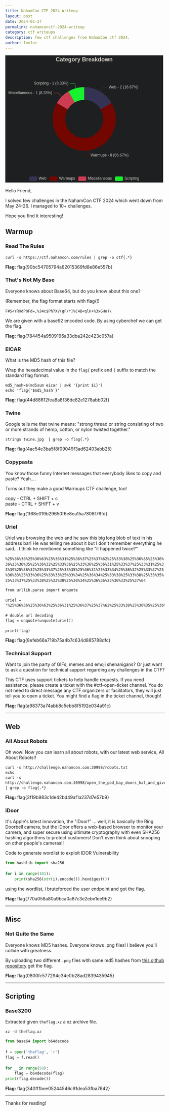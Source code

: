 ```yaml
---
title: NahamCon CTF 2024 Writeup
layout: post
date: 2024-05-27
permalink: nahamconctf-2024-writeup
category: ctf writeups
description: few ctf challenges from NahamCon ctf 2024. 
author: Inv1nc
---
```


![](assets/images/2024/240502701.png)

Hello Friend,  

I solved few challenges in the NahamCon CTF 2024 which went down from May 24-26. I managed to 10+ challenges.

Hope you find it interesting!

## Warmup

### Read The Rules

```
curl -s https://ctf.nahamcon.com/rules | grep -o ctf{.*}
```

**Flag:** flag{90bc54705794a62015369fd8e86e557b}  

### That's Not My Base

Everyone knows about Base64, but do you know about this one?  

(Remember, the flag format starts with flag{!)  

`F#S<YRXdP0Fd=,%J4c$Ph7XV(gF/*]%C4B<qlH+%3xGHo)\`

We are given with a base92 encoded code. By using cyberchef we can get the flag.

**Flag:** flag{784454a9509196a33dba242c423c057a}  

### EICAR

What is the MD5 hash of this file?  

Wrap the hexadecimal value in the `flag{` prefix and `{` suffix to match the standard flag format.  

```
md5_hash=$(md5sum eicar | awk '{print $1}')
echo 'flag{'$md5_hash'}'
```

**Flag**: flag{44d88612fea8a8f36de82e1278abb02f}  

### Twine

Google tells me that twine means: "strong thread or string consisting of two or more strands of hemp, cotton, or nylon twisted together."  

```
strings twine.jpg  | grep -o flag{.*}
```

**Flag:** flag{4ac54e3ba5f8f09049f3ad62403abb25}

### Copypasta

You know those funny Internet messages that everybody likes to copy and paste? Yeah....  

Turns out they make a good Warmups CTF challenge, too!  

copy - CTRL + SHIFT + c  
paste - CTRL + SHIFT + v

**Flag:** flag{1f68e019b29650f6e8ea15a7808f76fd}

### Uriel

Uriel was browsing the web and he saw this big long blob of text in his address bar! He was telling me about it but I don't remember everything he said... I think he mentioned something like "it happened twice?"  


`%25%36%36%25%36%63%25%36%31%25%36%37%25%37%62%25%33%38%25%36%35%25%36%36%25%36%35%25%36%32%25%33%36%25%33%36%25%36%31%25%33%37%25%33%31%25%33%39%25%36%32%25%33%37%25%33%35%25%36%31%25%33%34%25%36%32%25%33%37%25%36%33%25%33%36%25%33%33%25%33%34%25%36%34%25%33%38%25%33%38%25%33%35%25%33%37%25%33%38%25%33%38%25%36%34%25%36%36%25%36%33%25%37%64`


```
from urllib.parse import unquote

uriel = "%25%36%36%25%36%63%25%36%31%25%36%37%25%37%62%25%33%38%25%36%35%25%36%36%25%36%35%25%36%32%25%33%36%25%33%36%25%36%31%25%33%37%25%33%31%25%33%39%25%36%32%25%33%37%25%33%35%25%36%31%25%33%34%25%36%32%25%33%37%25%36%33%25%33%36%25%33%33%25%33%34%25%36%34%25%33%38%25%33%38%25%33%35%25%33%37%25%33%38%25%33%38%25%36%34%25%36%36%25%36%33%25%37%64"

# double url decoding
flag = unquote(unquote(uriel))

print(flag)
```

**Flag:** flag{8efeb66a719b75a4b7c634d885788dfc}

### Technical Support 

Want to join the party of GIFs, memes and emoji shenanigans? Or just want to ask a question for technical support regarding any challenges in the CTF?  

This CTF uses support tickets to help handle requests. If you need assistance, please create a ticket with the #ctf-open-ticket channel. You do not need to direct message any CTF organizers or facilitators, they will just tell you to open a ticket. You might find a flag in the ticket channel, though!  

**Flag:**  flag{a98373a74abb8c5ebb8f5192e034a91c}  

---

## Web

### All About Robots

Oh wow! Now you can learn all about robots, with our latest web service, All About Robots!!  

```
curl -s http://challenge.nahamcon.com:30998/robots.txt
echo
curl -s http://challenge.nahamcon.com:30998/open_the_pod_bay_doors_hal_and_give_me_the_flag.html | grep -o flag{.*}
```

**Flag:** flag{3f19b983c1de42bd49af1a237d7e57b9}

### iDoor

It's Apple's latest innovation, the "iDoor!" ... well, it is basically the Ring Doorbell camera, but the iDoor offers a web-based browser to monitor your camera, and super secure using ultimate cryptography with even SHA256 hashing algorithms to protect customers! Don't even think about snooping on other people's cameras!!  


Code to generate wordlist to exploit IDOR Vulnerability

``` python
from hashlib import sha256

for i in range(101):
    print(sha256(str(i).encode()).hexdigest())
```

using the wordlist, i bruteforced the user endpoint and got the flag.  

**Flag:** flag{770a058a80a9bca0a87c3e2ebe1ee9b2}

---

## Misc

### Not Quite the Same

Everyone knows MD5 hashes. Everyone knows .png files! I believe you'll collide with greatness.  

By uploading two different `.png` files with same md5 hashes from [this github repository](https://github.com/corkami/collisions) get the flag.  



**Flag:** flag{0800fc577294c34e0b28ad2839435945}

---

## Scripting

### Base3200

Extracted given `theflag.xz` a xz archive file.  

```
xz -d theflag.xz
```

```python
from base64 import b64decode

f = open('theflag', 'r')
flag = f.read()

for _ in range(50):
	flag = b64decode(flag)
print(flag.decode())
```

**Flag:** flag{340ff1bee05244546c91dea53fba7642}  

---

Thanks for reading!

